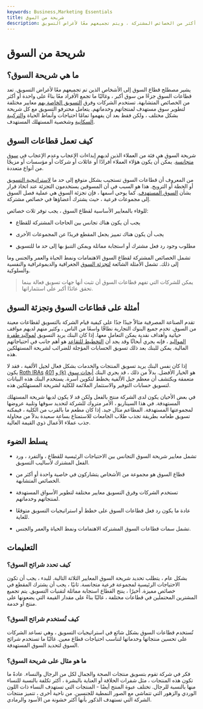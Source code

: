 ```yaml
---
keywords: Business,Marketing Essentials
title: شريحة من السوق
description: قطاع السوق عبارة عن مجموعة من الأشخاص يشتركون في واحدة أو أكثر من الخصائص المشتركة ، ويتم تجميعهم معًا لأغراض التسويق.
---
```


# شريحة من السوق
## ما هي شريحة السوق؟

يشير مصطلح قطاع السوق إلى الأشخاص الذين تم تجميعهم معًا لأغراض التسويق. تعد قطاعات السوق جزءًا من سوق أكبر ، وغالبًا ما تجمع الأفراد معًا بناءً على واحدة أو أكثر من الخصائص المتشابهة. تستخدم الشركات وفرق [التسويق الخاصة بهم](/marketing) معايير مختلفة لتطوير سوق مستهدف لمنتجاتهم وخدماتهم. يتعامل محترفو التسويق مع كل شريحة بشكل مختلف ، ولكن فقط بعد أن يفهموا تمامًا احتياجات وأنماط الحياة [والتركيبة السكانية](/demographics) وشخصية المستهلك المستهدف.

## كيف تعمل قطاعات السوق

شريحة السوق هي فئة من العملاء الذين لديهم إبداءات الإعجاب وعدم الإعجاب في [سوق متجانسة](/market). يمكن أن يكون هؤلاء العملاء أفرادًا أو عائلات أو شركات أو مؤسسات أو مزيجًا من أنواع متعددة.

من المعروف أن قطاعات السوق تستجيب بشكل متوقع إلى حد ما [لاستراتيجية التسويق](/marketing-strategy) أو الخطة أو الترويج. هذا هو السبب في أن المسوقين يستخدمون التجزئة عند اتخاذ قرار بشأن [السوق المستهدف](/target-market). كما يوحي اسمها ، فإن تجزئة السوق هي عملية فصل السوق إلى مجموعات فرعية ، حيث يشترك أعضاؤها في خصائص مشتركة.

للوفاء بالمعايير الأساسية لقطاع السوق ، يجب توفر ثلاث خصائص:

- يجب أن يكون هناك تجانس بين الحاجات المشتركة للقطاع

- يجب أن يكون هناك تمييز يجعل المقطع فريدًا عن المجموعات الأخرى

- مطلوب وجود رد فعل مشترك أو استجابة مماثلة ويمكن التنبؤ بها إلى حد ما للتسويق

تشمل الخصائص المشتركة لقطاع السوق الاهتمامات ونمط الحياة والعمر والجنس وما إلى ذلك. تشمل الأمثلة الشائعة [لتجزئة السوق](/marketsegmentation) الجغرافية والديموغرافية والنفسية والسلوكية.

> يمكن للشركات التي تفهم قطاعات السوق أن تثبت أنها جهات تسويق فعالة بينما تحقق عائدًا أكبر على استثماراتها.

>

## أمثلة على قطاعات السوق وتجزئة السوق

تقدم الصناعة المصرفية مثالاً جيدًا جدًا على كيفية قيام الشركة بالتسويق لقطاعات معينة من السوق. تخدم جميع البنوك التجارية نطاقًا واسعًا من الناس ، وكثير منهم لديهم مواقف حياتية وأهداف نقدية يمكن التعامل معها. إذا كان البنك يريد التسويق [لمواليد طفرة المواليد](/baby_boomer) ، فإنه يجري أبحاثًا وقد يجد أن [التخطيط للتقاعد](/retirement-planning) هو أهم جانب في احتياجاتهم المالية. يمكن للبنك بعد ذلك تسويق الحسابات المؤجلة للضرائب لشريحة المستهلكين هذه.

إذا كان نفس البنك يريد تسويق المنتجات والخدمات بشكل فعال لجيل الألفية ، فقد لا يكون [Roth IRAs](/rothira) و [401 (k)](/401kplan) هو الخيار الأفضل. بدلاً من ذلك ، قد يجري البنك [أبحاث سوق](/market-research) متعمقة ويكتشف أن معظم جيل الألفية يخطط لتكوين أسرة. يستخدم البنك هذه البيانات لتسويق حسابات التوفير والاستثمار الملائمة للكلية لشريحة المستهلكين هذه.

في بعض الأحيان يكون لدى الشركة منتج بالفعل ولكن قد لا يكون لديها شريحة المستهلك المستهدفة. في هذا السيناريو ، الأمر متروك للشركة لتحديد سوقها وتلبية عروضها لمجموعتها المستهدفة. المطاعم مثال جيد. إذا كان مطعم ما بالقرب من الكلية ، فيمكنه تسويق طعامه بطريقة تجذب طلاب الجامعات للاستمتاع بساعة سعيدة بدلاً من محاولة جذب عملاء الأعمال ذوي القيمة العالية.

## يسلط الضوء

- تشمل معايير شريحة السوق التجانس بين الاحتياجات الرئيسية للقطاع ، والتفرد ، ورد الفعل المشترك لأساليب التسويق.

- قطاع السوق هو مجموعة من الأشخاص يتشاركون في خاصية واحدة أو أكثر من الخصائص المتشابهة.

- تستخدم الشركات وفرق التسويق معايير مختلفة لتطوير الأسواق المستهدفة لمنتجاتهم وخدماتهم.

- عادة ما يكون رد فعل قطاعات السوق على خطط أو استراتيجيات التسويق متوقعًا للغاية.

- تشمل سمات قطاعات السوق المشتركة الاهتمامات ونمط الحياة والعمر والجنس.

## التعليمات

### كيف تحدد شرائح السوق؟

بشكل عام ، يتطلب تحديد شريحة السوق المعايير الثلاثة التالية. للبدء ، يجب أن تكون الاحتياجات الرئيسية لمجموعة فرعية متجانسة. ثانيًا ، يجب أن يشترك المقطع في خصائص مميزة. أخيرًا ، ينتج القطاع استجابة مماثلة لتقنيات التسويق. يتم تجميع المشترين المحتملين في قطاعات مختلفة ، غالبًا بناءً على مقدار القيمة التي يضعونها على منتج أو خدمة.

### كيف تُستخدم شرائح السوق؟

تُستخدم قطاعات السوق بشكل شائع في استراتيجيات التسويق ، وهي تساعد الشركات على تحسين منتجاتها وخدماتها لتناسب احتياجات قطاع معين. غالبًا ما تستخدم شرائح السوق لتحديد السوق المستهدفة.

### ما هو مثال على شريحة السوق؟

فكر في شركة تقوم بتسويق منتجات الصحة والجمال لكل من الرجال والنساء. عادةً ما تكون هذه المنتجات ، مثل شفرات الحلاقة أو العناية بالبشرة ، أكثر تكلفة بالنسبة للنساء منها بالنسبة للرجال. تختلف عبوة المنتج أيضًا - المنتجات التي تستهدف النساء ذات اللون الوردي والزهور التي تتماشى مع الصور النمطية للجنسين. من ناحية أخرى ، تتميز منتجات الشركة التي تستهدف الذكور بأنها أكثر خشونة من الأسود والرمادي.

